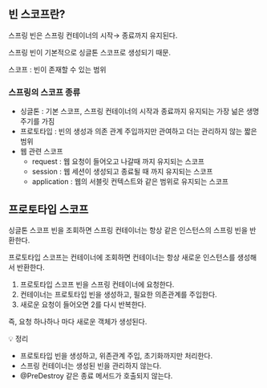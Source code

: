 ## 빈 스코프란?

스프링 빈은 스프링 컨테이너의 시작→ 종료까지 유지된다.

스프링 빈이 기본적으로 싱글톤 스코프로 생성되기 때문.

스코프 : 빈이 존재할 수 있는 범위

### 스프링의 스코프 종류

- 싱글톤 : 기본 스코프, 스프링 컨테이너의 시작과 종료까지 유지되는 가장 넒은 생명주기를 가짐
- 프로토타입 : 빈의 생성과 의존 관계 주입까지만 관여하고 더는 관리하지 않는 짧은 범위
- 웹 관련 스코프
    - request : 웹 요청이 들어오고 나갈때 까지 유지되는 스코프
    - session : 웹 세션이 생성되고 종료될 때 까지 유지되는 스코프
    - application : 웹의 서블릿 컨텍스트와 같은 범위로 유지되는 스코프

## 프로토타입 스코프

싱글톤 스코프 빈을 조회하면 스프링 컨테이너는 항상 같은 인스턴스의 스프링 빈을 반환한다.

프로토타입 스코프는 컨테이너에 조회하면 컨테이너는 항상 새로운 인스턴스를 생성해서 반환한다.

1. 프로토타입 스코프 빈을 스프링 컨테이너에 요청한다.
2. 컨테이너는 프로토타입 빈을 생성하고, 필요한 의존관계를 주입한다.
3. 새로운 요청이 들어오면 2를 다시 반복한다.

즉, 요청 하나하나 마다 새로운 객체가 생성된다.

<aside>
💡 정리

- 프로토타입 빈을 생성하고, 위존관계 주입, 초기화까지만 처리한다.
- 스프링 컨테이너는 생성된 빈을 관리하지 않는다.
- @PreDestroy 같은 종료 메서드가 호출되지 않는다.
</aside>